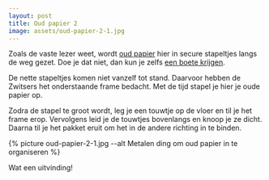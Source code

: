 ```yaml
---
layout: post
title: Oud papier 2
image: assets/oud-papier-2-1.jpg
---
```


Zoals de vaste lezer weet, wordt [oud papier](https://www.roaldin.ch/oudpapier/) hier in secure stapeltjes langs de weg gezet. Doe je dat niet, dan kun je zelfs [een boete krijgen](https://www.aargauerzeitung.ch/amp/schweiz/270-franken-busse-wegen-falsch-gebundeltem-karton-wie-recycling-sunder-bestraft-werden-ld.1478687).

De nette stapeltjes komen niet vanzelf tot stand. Daarvoor hebben de Zwitsers het onderstaande frame bedacht. Met de tijd stapel je hier je oude papier op.

Zodra de stapel te groot wordt, leg je een touwtje op de vloer en til je het frame erop. Vervolgens leid je de touwtjes bovenlangs en knoop je ze dicht. Daarna til je het pakket eruit om het in de andere richting in te binden.

{% picture oud-papier-2-1.jpg --alt Metalen ding om oud papier in te organiseren %}

Wat een uitvinding!
